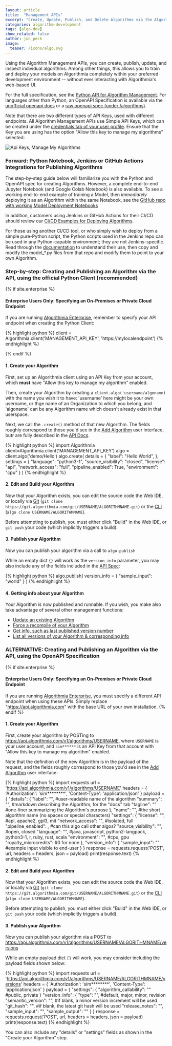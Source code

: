 ```yaml
---
layout: article
title:  "Management APIs"
excerpt: "Create, Update, Publish, and Delete Algorithms via the Algorithm Management API"
categories: algorithm-development
tags: [algo-dev]
show_related: false
author: jon_peck
image:
  teaser: /icons/algo.svg
---
```


Using the Algorithm Management APIs, you can create, publish, update, and inspect individual algorithms. Among other things, this allows you to train and deploy your models on Algorithmia completely within your preferred development environment -- without ever interacting with Algorithmia's web-based UI.

For the full specification, see the [Python API for Algorithm Management](https://docs.algorithmia.com/?python#algorithm-management-api). For languages other than Python, an OpenAPI Specification is available via the [unofficial openapi docs](https://documenter.getpostman.com/view/6515899/S1a1aoR6?#17e2a113-e38d-4bb9-b33b-17b24285d2d0) or a [raw openapi spec (under /algorithms)](/v1/openapispec).

Note that there are two different types of API Keys, used with different endpoints.  All Algorithm Management APIs use Simple API Keys, which can be created under the [credentials tab of your user profile]({{site.url}}/user#credentials).  Ensure that the Key you are using has the option "Allow this key to manage my algorithms" selected:

<img src="{{site.cdnurl}}{{site.baseurl}}/images/post_images/algorithm-management-api/api-key-manage-my-algorithms.png" alt="Api Keys, Manage My Algorithms" class="screenshot">

### Forward: Python Notebook, Jenkins or GitHub Actions Integrations for Publishing Algorithms

The step-by-step guide below will familiarize you with the Python and OpenAPI spec for creating Algorithms. However, a complete end-to-end Jupyter Notebook (and Google Colab Notebook) is also available. To see a working end-to-end example of training a Model, then *immediately* deploying it as an Algorithm within the same Notebook, see the [GitHub repo with working Model Deployment Notebooks](https://github.com/algorithmiaio/model-deployment)

In addition, customers using Jenkins or GitHub Actions for their CI/CD should review our [CI/CD Examples for Deploying Algorithms]({{site.baseurl}}/algorithm-development/ci-cd).

For those using another CI/CD tool, or who simply wish to deploy from a simple pure-Python script, the Python scripts used in the Jenkins repo can be used in any Python-capable environment; they are not Jenkins-specific. Read through the [documentation](https://github.com/algorithmiaio/model-deployment/tree/master/jenkins_deploy_algorithmia#redeploying-retrained-models) to understand their use, then copy and modify the model_*.py files from that repo and modify them to point to your own Algorithm.

### Step-by-step: Creating and Publishing an Algorithm via the API, using the official Python Client (recommended)

{% if site.enterprise %}
#### Enterprise Users Only: Specifying an On-Premises or Private Cloud Endpoint
If you are running [Algorithmia Enterprise](/enterprise), remember to specify your API endpoint when creating the Python Client:

{% highlight python %}
client = Algorithmia.client('MANAGEMENT_API_KEY', 'https://mylocalendpoint')
{% endhighlight %}

{% endif %}

#### 1. Create your Algorithm

First, set up an Algorithmia client using an API Key from your account, which **must** have "Allow this key to manage my algorithm" enabled.

Then, create your Algorithm by creating a `client.algo('username/algoname)` with the name you wish it to have: 'username' here might be your own username, or thge name of an Organization to which you belong, and 'algoname' can be any Algorithm name which doesn't already exist in that userspace.

Next, we call the `.create()` method of that new Algorithm. The fields roughly correspond to those you'd see in the [Add Algorithm]({{site.url}}{{site.baseurl}}/algorithm-development/algorithm-basics/your-first-algo/#create-your-first-algorithm) user interface, butr are fully described in the [API Docs](https://docs.algorithmia.com/?python#create-an-algorithm).

{% highlight python %}
import Algorithmia
client=Algorithmia.client('MANAGEMENT_API_KEY')
algo = client.algo('demo/Hello')
algo.create(
    details = {
        "label": "Hello World",
    },
    settings = {
        "language": "python3-1",
        "source_visibility": "closed",
        "license": "apl",
        "network_access": "full",
        "pipeline_enabled": True,
        "environment": "cpu"
    }
)
{% endhighlight %}

#### 2. Edit and Build your Algorithm

Now that your Algorithm exists, you can edit the source code the Web IDE, or locally via [Git]({{site.cdnurl}}{{site.baseurl}}/algorithm-development/algorithm-basics/git/) (`git clone https://git.algorithmia.com/git/USERNAME/ALGORITHMNAME.git`) or the [CLI]({{site.cdnurl}}{{site.baseurl}}/clients/cli/) (`algo clone USERNAME/ALGORITHMNAME`).

Before attempting to publish, you must either click "Build" in the Web IDE, or `git push` your code (which implicitly triggers a build).

#### 3. Publish your Algorithm

Now you can publish your algorithm via a call to `algo.publish`

While an empty dict `{}` will work as the `version_info` parameter, you may also include any of the fields included in the [API Spec](https://docs.algorithmia.com/?python#publish-an-algorithm):

{% highlight python %}
algo.publish(
    version_info = {
        "sample_input": "world"
    }
)
{% endhighlight %}

#### 4. Getting info about your Algorithm

Your Algorithm is now published and runnable. If you wish, you make also take advantage of several other management functions:

* [Update an existing Algorithm](https://docs.algorithmia.com/?python#optional-update-an-algorithm)
* [Force a recompile of your Algorithm](https://docs.algorithmia.com/?python#optional-recompile-your-algorithm)
* [Get info, such as last published version number](https://docs.algorithmia.com/?python#get-info-about-an-an-algorithm)
* [List all versions of your Algorithm & corresponding info](https://docs.algorithmia.com/?python#list-versions-of-an-algorithm)


### ALTERNATIVE: Creating and Publishing an Algorithm via the API, using the OpenAPI Specification

{% if site.enterprise %}
#### Enterprise Users Only: Specifying an On-Premises or Private Cloud Endpoint
If you are running [Algorithmia Enterprise](/enterprise), you must specify a different API endpoint when using these APIs. Simply replace "https://api.algorithmia.com" with the base URL of your own installation.
{% endif %}

#### 1. Create your Algorithm

First, create your algorithm by POSTing to https://api.algorithmia.com/v1/algorithms/USERNAME, where `USERNAME` is your user account, and `sim******` is an API Key from that account with "Allow this key to manage my algorithm" enabled.

Note that the definition of the new Algorithm is in the payload of the request, and the fields roughly correspond to those you'd see in the [Add Algorithm]({{site.url}}{{site.baseurl}}/algorithm-development/algorithm-basics/your-first-algo/#create-your-first-algorithm) user interface:

{% highlight python %}
import requests
url = 'https://api.algorithmia.com/v1/algorithms/USERNAME'
headers = {
  'Authorization': 'sim********',
  'Content-Type': 'application/json'
}
payload = {
    "details": {
        "label": "<string>", #user-readable name of the algorithm
        "summary": "<string>", #markdown describing the Algorithm, for the "docs" tab
        "tagline": "<string>" #one-liner summarizing the Algorithm's purpose
    },
    "name": "<string>", #the short algorithm name (no spaces or special characters)
    "settings": {
        "license": "<string>", #apl, apache2, gpl3, mit
        "network_access": "<string>", #isolated, full
        "pipeline_enabled": <boolean>, #can this algo call other algos?
        "source_visibility": "<string>", #open, closed
        "language": "<string>", #java, javascript, python2-langpack, python3-1, r, ruby, rust, scala
        "environment": "<string>", #cpu, gpu
        "royalty_microcredits": <integer> #0 for none
    },
    "version_info": {
        "sample_input": "<string>" #example input visible to end-user
    }
}
response = requests.request('POST', url, headers = headers, json = payload)
print(response.text)
{% endhighlight %}

#### 2. Edit and Build your Algorithm

Now that your Algorithm exists, you can edit the source code the Web IDE, or locally via [Git]({{site.cdnurl}}{{site.baseurl}}/algorithm-development/algorithm-basics/git/) (`git clone https://git.algorithmia.com/git/USERNAME/ALGORITHMNAME.git`) or the [CLI]({{site.cdnurl}}{{site.baseurl}}/clients/cli/) (`algo clone USERNAME/ALGORITHMNAME`).

Before attempting to publish, you must either click "Build" in the Web IDE, or `git push` your code (which implicitly triggers a build).

#### 3. Publish your Algorithm

Now you can publish your algorithm via a POST to https://api.algorithmia.com/v1/algorithms/USERNAME/ALGORITHMNAME/versions

While an empty payload dict `{}` will work, you may consider including the payload fields shown below:

{% highlight python %}
import requests
url = 'https://api.algorithmia.com/v1/algorithms/USERNAME/ALGORITHMNAME/versions'
headers = {
  'Authorization': 'sim********',
  'Content-Type': 'application/json'
}
payload = {
    "settings": {
        "algorithm_callability": "<string>" #public, private
    }
    "version_info": {
        "type": "<string>", #default, major, minor, revision
        "semantic_version": "<string>", #if blank, a minor version increment will be used
        "git_hash": "<string>", #if blank, the latest git hash will be used
        "release_notes": "<string>",
        "sample_input": "<string>",
        "sample_output": "<string>"
    }
}
response = requests.request('POST', url, headers = headers, json = payload)
print(response.text)
{% endhighlight %}

You can also include any "details" or "settings" fields as shown in the "Create your Algorithm" step.
